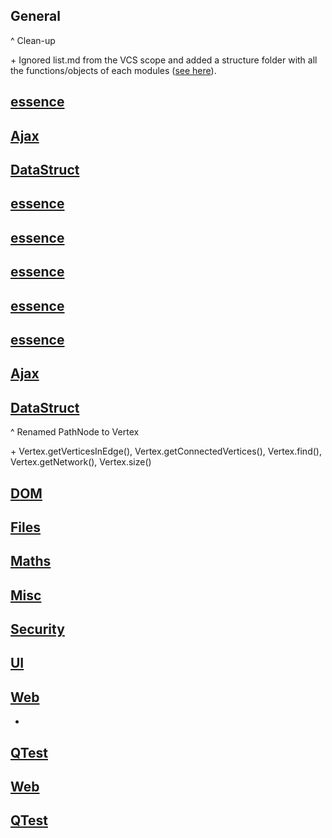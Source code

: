 ## General
^ Clean-up

\+ Ignored list.md from the VCS scope and added a structure folder with all the functions/objects of each modules ([see here](../structure/1.1)).

## [essence](essence.js)


## [Ajax](modules/Ajax.js)
 

## [DataStruct](modules/DataStruct.js)


## [essence](essence.js)


## [essence](essence.js)


## [essence](essence.js)


## [essence](essence.js)


## [essence](essence.js)


## [Ajax](modules/Ajax.js)


## [DataStruct](modules/DataStruct.js)
^ Renamed PathNode to Vertex

\+ Vertex.getVerticesInEdge(), Vertex.getConnectedVertices(), Vertex.find(), Vertex.getNetwork(), Vertex.size()

## [DOM](modules/DOM.js)


## [Files](modules/Files.js)
 

## [Maths](modules/Maths.js)


## [Misc](modules/Misc.js)


## [Security](modules/Security.js)
 

## [UI](modules/UI.js)


## [Web](modules/Web.js)
+

## [QTest](modules/QTest.js)


## [Web](modules/Web.js)


## [QTest](modules/QTest.js)
